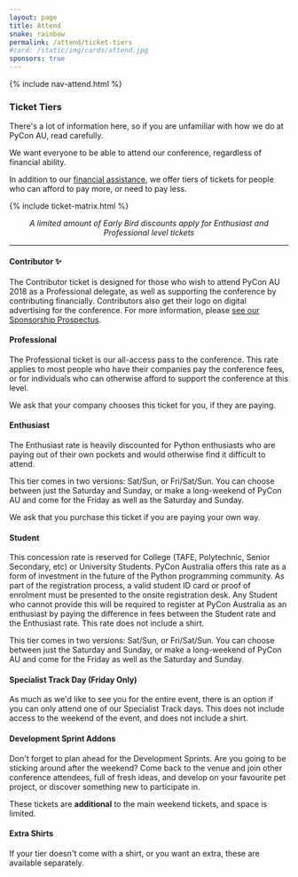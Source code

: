```yaml
---
layout: page
title: Attend
snake: rainbow
permalink: /attend/ticket-tiers
#card: /static/img/cards/attend.jpg
sponsors: true
---
```


{% include nav-attend.html %}

### Ticket Tiers

There's a lot of information here, so if you are unfamiliar with how we do at PyCon AU, read carefully. 

We want everyone to be able to attend our conference, regardless of financial ability. 

In addition to our [financial assistance](/assistance), we offer tiers of tickets for people who can afford to pay more, or need to pay less. 

{% include ticket-matrix.html %}

<p align="center"><i>A limited amount of Early Bird discounts apply for Enthusiast and Professional level tickets</i></p>

<hr>

<a name="contributor"></a>
#### Contributor ✨

The Contributor ticket is designed for those who wish to attend PyCon AU 2018 as a Professional delegate, as well as supporting the conference by contributing financially. Contributors also get their logo on digital advertising for the conference. For more information, please [see our Sponsorship Prospectus](https://2018.pycon-au.org/prospectus.pdf).

#### Professional

The Professional ticket is our all-access pass to the conference. This rate applies to most people who have their companies pay the conference fees, or for individuals who can otherwise afford to support the conference at this level.
 
We ask that your company chooses this ticket for you, if they are paying. 

#### Enthusiast

The Enthusiast rate is heavily discounted for Python enthusiasts who are paying out of their own pockets and would otherwise find it difficult to attend.

This tier comes in two versions: Sat/Sun, or Fri/Sat/Sun. You can choose between just the Saturday and Sunday, or make a long-weekend of PyCon AU and come for the Friday as well as the Saturday and Sunday.

We ask that you purchase this ticket if you are paying your own way. 

#### Student

This concession rate is reserved for College (TAFE, Polytechnic, Senior Secondary, etc) or University Students. PyCon Australia offers this rate as a form of investment in the future of the Python programming community. As part of the registration process, a valid student ID card or proof of enrolment must be presented to the onsite registration desk. Any Student who cannot provide this will be required to register at PyCon Australia as an enthusiast by paying the difference in fees between the Student rate and the Enthusiast rate. This rate does not include a shirt. 

This tier comes in two versions: Sat/Sun, or Fri/Sat/Sun. You can choose between just the Saturday and Sunday, or make a long-weekend of PyCon AU and come for the Friday as well as the Saturday and Sunday.

#### Specialist Track Day (Friday Only)

As much as we'd like to see you for the entire event, there is an option if you can only attend one of our Specialist Track days. This does not include access to the weekend of the event, and does not include a shirt. 


#### Development Sprint Addons

Don't forget to plan ahead for the Development Sprints. Are you going to be
sticking around after the weekend? Come back to the venue and join other
conference attendees, full of fresh ideas, and develop on your favourite pet
project, or discover something new to participate in.

These tickets are **additional** to the main weekend tickets, and space is limited. 

#### Extra Shirts

If your tier doesn't come with a shirt, or you want an extra, these are available separately.

